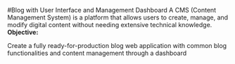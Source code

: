 #Blog with User Interface and Management Dashboard
A CMS (Content Management System) is a platform that allows users to create, manage, and modify digital content without needing extensive technical knowledge.
**Objective:**

Create a fully ready-for-production blog web application with common blog functionalities and content management through a dashboard

